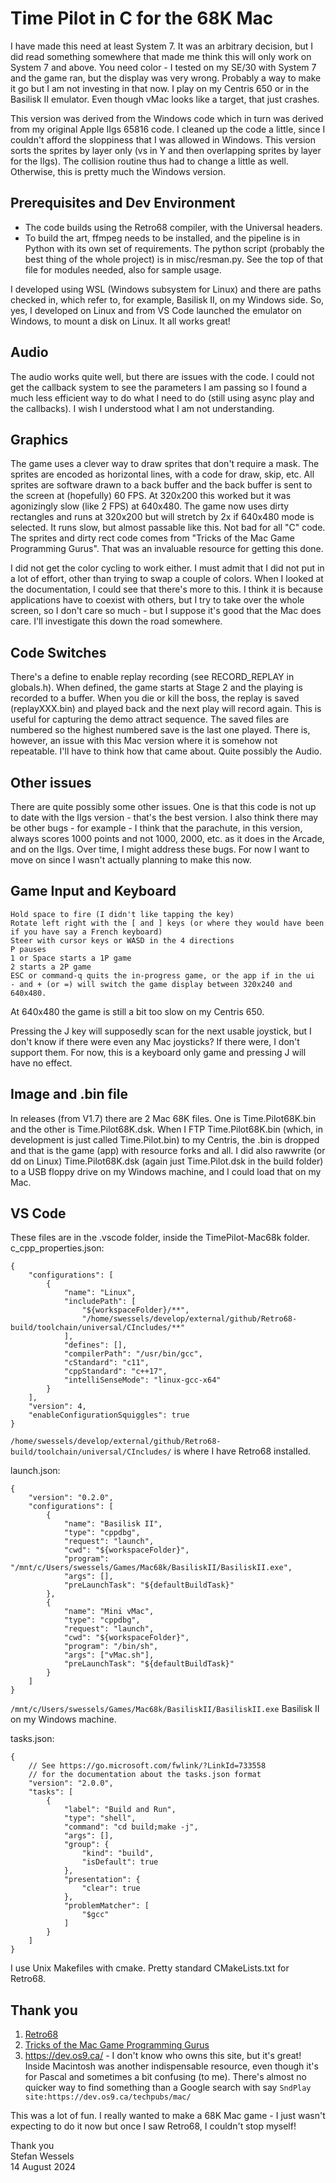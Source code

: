 # Time Pilot in C for the 68K Mac
I have made this need at least System 7.  It was an arbitrary decision, but I did read something somewhere that made me think this will only work on System 7 and above.  You need color - I tested on my SE/30 with System 7 and the game ran, but the display was very wrong.  Probably a way to make it go but I am not investing in that now.  I play on my Centris 650 or in the Basilisk II emulator.  Even though vMac looks like a target, that just crashes.  
  
This version was derived from the Windows code which in turn was derived from my original Apple IIgs 65816 code. I cleaned up the code a little, since I couldn't afford the sloppiness that I was allowed in Windows.  This version sorts the sprites by layer only (vs in Y and then overlapping sprites by layer for the IIgs).  The collision routine thus had to change a little as well.  Otherwise, this is pretty much the Windows version.  
  
## Prerequisites and Dev Environment 
* The code builds using the Retro68 compiler, with the Universal headers.  
* To build the art, ffmpeg needs to be installed, and the pipeline is in Python with its own set of requirements.  The python script (probably the best thing of the whole project) is in misc/resman.py.  See the top of that file for modules needed, also for sample usage.  
  
I developed using WSL (Windows subsystem for Linux) and there are paths checked in, which refer to, for example, Basilisk II, on my Windows side.  So, yes, I developed on Linux and from VS Code launched the emulator on Windows, to mount a disk on Linux.  It all works great!  

## Audio  
The audio works quite well, but there are issues with the code.  I could not get the callback system to see the parameters I am passing so I found a much less efficient way to do what I need to do (still using async play and the callbacks).  I wish I understood what I am not understanding.  
  
## Graphics  
The game uses a clever way to draw sprites that don't require a mask. The sprites are encoded as horizontal lines, with a code for draw, skip, etc.  All sprites are software drawn to a back buffer and the back buffer is sent to the screen at (hopefully) 60 FPS.  At 320x200 this worked but it was agonizingly slow (like 2 FPS) at 640x480.  The game now uses dirty rectangles and runs at 320x200 but will stretch by 2x if 640x480 mode is selected.  It runs slow, but almost passable like this.  Not bad for all "C" code.  The sprites and dirty rect code comes from "Tricks of the Mac Game Programming Gurus".  That was an invaluable resource for getting this done.  
  
I did not get the color cycling to work either.  I must admit that I did not put in a lot of effort, other than trying to swap a couple of colors.  When I looked at the documentation, I could see that there's more to this.  I think it is because applications have to coexist with others, but I try to take over the whole screen, so I don't care so much - but I suppose it's good that the Mac does care.  I'll investigate this down the road somewhere.  
  
## Code Switches  
There's a define to enable replay recording (see RECORD_REPLAY in globals.h).  When defined, the game starts at Stage 2 and the playing is recorded to a buffer.  When you die or kill the boss, the replay is saved (replayXXX.bin) and played back and the next play will record again.  This is useful for capturing the demo attract sequence.  The saved files are numbered so the highest numbered save is the last one played.  There is, however, an issue with this Mac version where it is somehow not repeatable.  I'll have to think how that came about.  Quite possibly the Audio.  
  
## Other issues  
There are quite possibly some other issues.  One is that this code is not up to date with the IIgs version - that's the best version.  I also think there may be other bugs - for example - I think that the parachute, in this version, always scores 1000 points and not 1000, 2000, etc. as it does in the Arcade, and on the IIgs.  Over time, I might address these bugs.  For now I want to move on since I wasn't actually planning to make this now.  
  
## Game Input and Keyboard  
```
Hold space to fire (I didn't like tapping the key)  
Rotate left right with the [ and ] keys (or where they would have been if you have say a French keyboard)  
Steer with cursor keys or WASD in the 4 directions  
P pauses  
1 or Space starts a 1P game  
2 starts a 2P game  
ESC or command-q quits the in-progress game, or the app if in the ui  
- and + (or =) will switch the game display between 320x240 and 640x480.
```  
  
At 640x480 the game is still a bit too slow on my Centris 650.  

Pressing the J key will supposedly scan for the next usable joystick, but I don't know if there were even any Mac joysticks?  If there were, I don't support them.  For now, this is a keyboard only game and pressing J will have no effect.  

## Image and .bin file  
In releases (from V1.7) there are 2 Mac 68K files.  One is Time.Pilot68K.bin and the other is Time.Pilot68K.dsk.  When I FTP Time.Pilot68K.bin (which, in development is just called Time.Pilot.bin) to my Centris, the .bin is dropped and that is the game (app) with resource forks and all.  I did also rawwrite (or dd on Linux) Time.Pilot68K.dsk (again just Time.Pilot.dsk in the build folder) to a USB floppy drive on my Windows machine, and I could load that on my Mac.  
  
## VS Code  
These files are in the .vscode folder, inside the TimePilot-Mac68k folder.
c_cpp_properties.json:  
```
{
    "configurations": [
        {
            "name": "Linux",
            "includePath": [
                "${workspaceFolder}/**",
                "/home/swessels/develop/external/github/Retro68-build/toolchain/universal/CIncludes/**"
            ],
            "defines": [],
            "compilerPath": "/usr/bin/gcc",
            "cStandard": "c11",
            "cppStandard": "c++17",
            "intelliSenseMode": "linux-gcc-x64"
        }
    ],
    "version": 4,
    "enableConfigurationSquiggles": true
}
```  
`/home/swessels/develop/external/github/Retro68-build/toolchain/universal/CIncludes/` is where I have Retro68 installed.  
  
launch.json:  
```
{
    "version": "0.2.0",
    "configurations": [
        {
            "name": "Basilisk II",
            "type": "cppdbg",
            "request": "launch",
            "cwd": "${workspaceFolder}",
            "program": "/mnt/c/Users/swessels/Games/Mac68k/BasiliskII/BasiliskII.exe",
            "args": [],
            "preLaunchTask": "${defaultBuildTask}"
        },
        {
            "name": "Mini vMac",
            "type": "cppdbg",
            "request": "launch",
            "cwd": "${workspaceFolder}",
            "program": "/bin/sh",
            "args": ["vMac.sh"],
            "preLaunchTask": "${defaultBuildTask}"
        }
    ]
}
```  
`/mnt/c/Users/swessels/Games/Mac68k/BasiliskII/BasiliskII.exe` Basilisk II on my Windows machine.  
  
tasks.json:  
```
{
    // See https://go.microsoft.com/fwlink/?LinkId=733558
    // for the documentation about the tasks.json format
    "version": "2.0.0",
    "tasks": [
        {
            "label": "Build and Run",
            "type": "shell",
            "command": "cd build;make -j",
            "args": [],
            "group": {
                "kind": "build",
                "isDefault": true
            },
            "presentation": {
                "clear": true
            },
            "problemMatcher": [
                "$gcc"
            ]
        }
    ]
}
```  
I use Unix Makefiles with cmake.  Pretty standard CMakeLists.txt for Retro68.  
  
## Thank you  
1) [Retro68](https://github.com/autc04/Retro68)  
2) [Tricks of the Mac Game Programming Gurus](https://vintageapple.org/macprogramming/pdf/Tricks_Of_The_Mac_Game_Programming__Gurus_1995.pdf)  
3) https://dev.os9.ca/ - I don't know who owns this site, but it's great!  Inside Macintosh was another indispensable resource, even though it's for Pascal and sometimes a bit confusing (to me).  There's almost no quicker way to find something than a Google search with say `SndPlay site:https://dev.os9.ca/techpubs/mac/`  
  
This was a lot of fun.  I really wanted to make a 68K Mac game - I just wasn't expecting to do it now but once I saw Retro68, I couldn't stop myself!  

Thank you  
Stefan Wessels  
14 August 2024  

